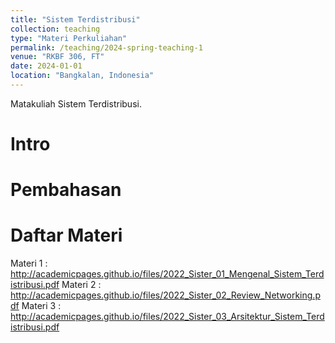 ```yaml
---
title: "Sistem Terdistribusi"
collection: teaching
type: "Materi Perkuliahan"
permalink: /teaching/2024-spring-teaching-1
venue: "RKBF 306, FT"
date: 2024-01-01
location: "Bangkalan, Indonesia"
---
```


Matakuliah Sistem Terdistribusi.

Intro
======

Pembahasan
======

Daftar Materi
======
Materi 1 : http://academicpages.github.io/files/2022_Sister_01_Mengenal_Sistem_Terdistribusi.pdf
Materi 2 : http://academicpages.github.io/files/2022_Sister_02_Review_Networking.pdf
Materi 3 : http://academicpages.github.io/files/2022_Sister_03_Arsitektur_Sistem_Terdistribusi.pdf